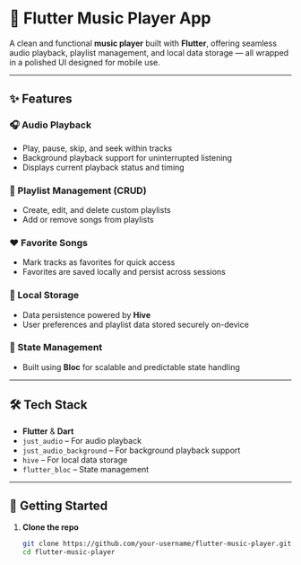 # 🎵 Flutter Music Player App

A clean and functional **music player** built with **Flutter**, offering seamless audio playback, playlist management, and local data storage — all wrapped in a polished UI designed for mobile use.

---

## ✨ Features

### 🎧 Audio Playback
- Play, pause, skip, and seek within tracks
- Background playback support for uninterrupted listening
- Displays current playback status and timing

### 📂 Playlist Management (CRUD)
- Create, edit, and delete custom playlists
- Add or remove songs from playlists

### ❤️ Favorite Songs
- Mark tracks as favorites for quick access
- Favorites are saved locally and persist across sessions

### 💾 Local Storage
- Data persistence powered by **Hive**
- User preferences and playlist data stored securely on-device

### 🧠 State Management
- Built using **Bloc** for scalable and predictable state handling

---

## 🛠️ Tech Stack

- **Flutter** & **Dart**
- `just_audio` – For audio playback
- `just_audio_background` – For background playback support
- `hive` – For local data storage
- `flutter_bloc` – State management
  
---

## 🚀 Getting Started

1. **Clone the repo**
   ```bash
   git clone https://github.com/your-username/flutter-music-player.git
   cd flutter-music-player
